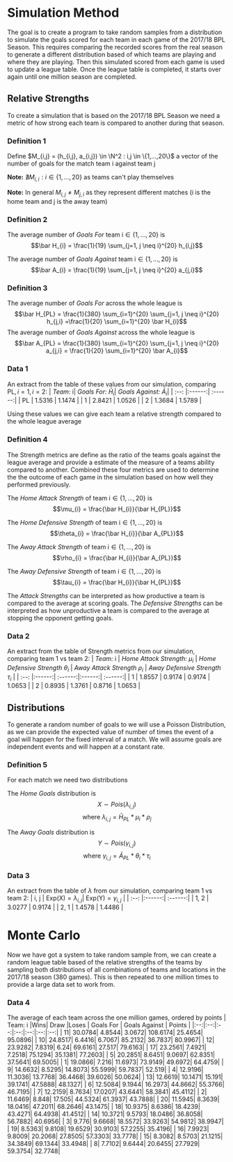 # Simulation Method

The goal is to create a program to take random samples from a distribution to simulate the goals scored for each team in each game of the 2017/18 BPL Season. This requires comparing the recorded scores from the real season to generate a different distribution based of which teams are playing and where they are playing.
Then this simulated scored from each game is used to update a league table. Once the league table is completed, it starts over again until one million season are completed.

## Relative Strengths
To create a simulation that is based on the 2017/18 BPL Season we need a metric of how strong each team is compared to another during that season.


### **Definition 1**
Define $M_{i,j} = (h_{i,j}, a_{i,j}) \in \N^2 :  i,j \in \{1,...,20\}$ a vector of the number of goals for the match team $\text{i}$ against team $\text{j}$

**Note:** $\nexists M_{i,i} : i \in \{1,...,20\}$ as teams can't play themselves

**Note:** In general $M_{i,j} \neq M_{j,i}$ as they represent different matches ($\text{i}$ is the home team and $\text{j}$ is the away team)


### **Definition 2**
The average number of _Goals For_ team $\text{i} \in \{1,...,20\}$ is
$$\bar H_{i} = \frac{1}{19} \sum_{j=1, j \neq i}^{20} h_{i,j}$$

The average number of _Goals Against_ team $\text{i} \in \{1,...,20\}$ is
$$\bar A_{i} = \frac{1}{19} \sum_{j=1, j \neq i}^{20} a_{j,i}$$


### **Definition 3**
The average number of _Goals For_ across the whole league is
$$\bar H_{PL} = \frac{1}{380} \sum_{i=1}^{20} \sum_{j=1, j \neq i}^{20} h_{j,i} =\frac{1}{20} \sum_{i=1}^{20} \bar H_{i}$$
The average number of _Goals Against_ across the whole league is
$$\bar A_{PL} = \frac{1}{380} \sum_{i=1}^{20} \sum_{j=1, j \neq i}^{20} a_{j,i} = \frac{1}{20} \sum_{i=1}^{20} \bar A_{i}$$

### **Data 1**
An extract from the table of these values from our simulation, comparing $\text{PL}, i=1, i=2$:
| _Team:_ $\text{i}$| _Goals For:_ $\bar H_{i}$| _Goals Against:_ $\bar A_{i}$|
| :--: |:------:| :------:|
| PL | 1.5316 | 1.1474 |
| 1  | 2.8421 | 1.0526 |
| 2  | 1.3684 | 1.5789 |

Using these values we can give each team a relative strength compared to the whole league average

### **Definition 4**
The Strength metrics are define as the ratio of the teams goals against the league average and provide a estimate of the measure of a teams ability compared to another. Combined these four metrics are used to determine the the outcome of each game in the simulation based on how well they performed previously.

The _Home Attack Strength_ of team $\text{i} \in \{1,...,20\}$ is
$$\mu_{i} = \frac{\bar H_{i}}{\bar H_{PL}}$$

The _Home Defensive Strength_ of team $\text{i} \in \{1,...,20\}$ is
$$\theta_{i} = \frac{\bar H_{i}}{\bar A_{PL}}$$

The _Away Attack Strength_ of team $\text{i} \in \{1,...,20\}$ is
$$\rho_{i} = \frac{\bar H_{i}}{\bar A_{PL}}$$

The _Away Defensive Strength_ of team $\text{i} \in \{1,...,20\}$ is
$$\tau_{i} = \frac{\bar H_{i}}{\bar H_{PL}}$$

The _Attack Strengths_ can be interpreted as how productive a team is compared to the average at scoring goals.
The _Defensive Strengths_ can be interpreted as how unproductive a team is compared to the average at stopping the opponent getting goals.

### **Data 2**
An extract from the table of Strength metrics from our simulation, comparing team 1 vs team 2:
| _Team:_ $\text{i}$ | _Home Attack Strength:_ $\mu_{i}$ | _Home Defensive Strength_ $\theta_{i}$ | _Away Attack Strength_ $\rho_{i}$ | _Away Defensive Strength_ $\tau_{i}$ |
| :--: |:------:| :------:|:------:| :------:|
| 1  | 1.8557 | 0.9174 | 0.9174 | 1.0653 |
| 2  | 0.8935 | 1.3761 | 0.8716 | 1.0653 |


## Distributions
To generate a random number of goals to we will use a Poisson Distribution, as we can provide the expected value of number of times the event of a goal will happen for the fixed interval of a match. We will assume goals are independent events and will happen at a constant rate.


### **Definition 5**
For each match we need two distributions

The _Home Goals_ distribution is
$$
X \sim Pois( \lambda_{i,j} )
$$
$$
\text{where } \lambda_{i,j} = \bar H_{PL} * \mu_{i} * \rho_{j}
$$

The _Away Goals_ distribution is
$$
Y \sim Pois( \gamma_{i,j} )
$$
$$
\text{where } \gamma_{i,j} = \bar A_{PL} * \theta_{i} * \tau_{i}
$$


### **Data 3**
An extract from the table of $\lambda$ from our simulation, comparing team 1 vs team 2:
| $\text{i, j}$ | $\text{Exp(X)}=\lambda_{i,j}$| $\text{Exp(Y)}=\gamma_{i,j}$ |
| :--: |:------:| :------:|
| 1, 2  | 3.0277 | 0.9174 |
| 2, 1  | 1.4578 | 1.4486 |


# Monte Carlo
Now we have got a system to take random sample from, we can create a random league table based of the relative strengths of the teams by sampling both distributions of all combinations of teams and locations in the 2017/18 season (380 games). This is then repeated to one million times to provide a large data set to work from.


### **Data 4**
The average of each team across the one million games, ordered by points
| Team: $\text{i}$ |Wins| Draw |Loses | Goals For | Goals Against | Points |
|:--:|:--:|:--:|:--:|:--:|:--:|:--:|
| 11| 30.0784| 4.8544| 3.0672| 108.6174| 25.4654| 95.0896|
| 10| 24.8517| 6.4416| 6.7067| 85.2132| 36.7837| 80.9967|
| 12| 23.9282| 7.8319| 6.24| 69.6161| 27.517| 79.6163|
| 17| 23.2561| 7.4921| 7.2518| 75.1294| 35.1381| 77.2603|
| 5| 20.2851| 8.6451| 9.0697| 62.8351| 37.5641| 69.5005|
| 1| 19.0866| 7.216| 11.6973| 73.9149| 49.6972| 64.4759|
| 9| 14.6632| 8.5295| 14.8073| 55.5999| 59.7837| 52.519|
| 4| 12.9196| 11.3036| 13.7768| 36.4468| 39.6026| 50.0624|
| 13| 12.6619| 10.1471| 15.191| 39.1741| 47.5888| 48.1327|
| 6| 12.5084| 9.1944| 16.2973| 44.8662| 55.3766| 46.7195|
| 7| 12.2159| 8.7634| 17.0207| 43.6441| 58.3841| 45.4112|
| 2| 11.6469| 8.848| 17.505| 44.5324| 61.3937| 43.7888|
| 20| 11.5945| 8.3639| 18.0416| 47.2011| 68.2646| 43.1475|
| 18| 10.9375| 8.6386| 18.4239| 43.4271| 64.4938| 41.4512|
| 14| 10.3721| 9.5793| 18.0486| 36.8058| 56.7882| 40.6956|
| 3| 9.776| 9.6668| 18.5572| 33.9263| 54.9812| 38.9947|
| 19| 8.5363| 9.8108| 19.6529| 30.9103| 57.2255| 35.4196|
| 16| 7.9923| 9.8009| 20.2068| 27.8505| 57.3303| 33.7778|
| 15| 8.3082| 8.5703| 21.1215| 34.3849| 69.1344| 33.4948|
| 8| 7.7102| 9.6444| 20.6455| 27.7929| 59.3754| 32.7748|